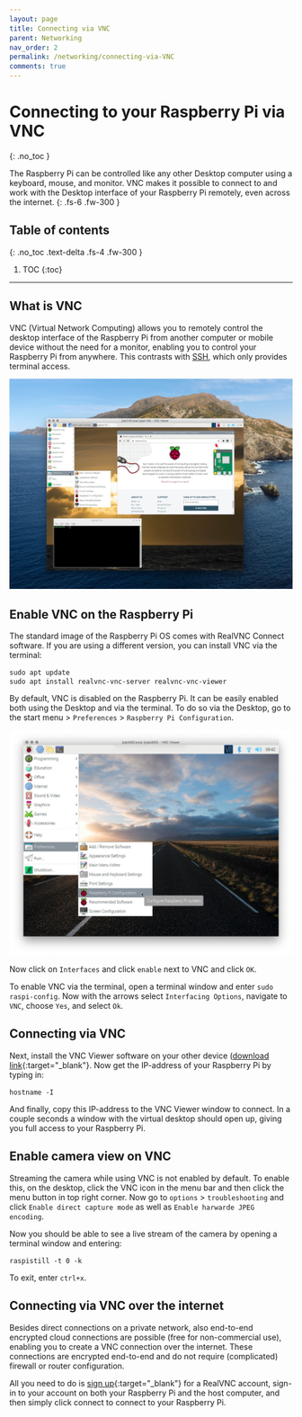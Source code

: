 ```yaml
---
layout: page
title: Connecting via VNC
parent: Networking
nav_order: 2
permalink: /networking/connecting-via-VNC
comments: true
---
```


# Connecting to your Raspberry Pi via VNC
{: .no_toc }

The Raspberry Pi can be controlled like any other Desktop computer using a keyboard, mouse, and monitor. VNC makes it possible to connect to and work with the Desktop interface of your Raspberry Pi remotely, even across the internet.
{: .fs-6 .fw-300 }

## Table of contents
{: .no_toc .text-delta .fs-4 .fw-300 }

1. TOC
{:toc}
---
## What is VNC
VNC (Virtual Network Computing) allows you to remotely control the desktop interface of the Raspberry Pi from another computer or mobile device without the need for a monitor, enabling you to control your Raspberry Pi from anywhere. This contrasts with [SSH](connecting-via-ssh.html), which only provides terminal access.

[![VNC connection](/assets/images/vncconnection2.jpg?style=centerimgmed)](/assets/images/vncconnection2.jpg)

## Enable VNC on the Raspberry Pi
The standard image of the Raspberry Pi OS comes with RealVNC Connect software. If you are using a different version, you can install VNC via the terminal:

```
sudo apt update
sudo apt install realvnc-vnc-server realvnc-vnc-viewer
```

By default, VNC is disabled on the Raspberry Pi. It can be easily enabled both using the Desktop and via the terminal. To do so via the Desktop, go to the start menu > `Preferences` > `Raspberry Pi Configuration`.

[![Desktop Configuration](/assets/images/desktop-configuration.jpg?style=centerimgmed)](/assets/images/desktop-configuration.jpg)

Now click on `Interfaces` and click `enable` next to VNC and click `OK`.

To enable VNC via the terminal, open a terminal window and enter `sudo raspi-config`. Now with the arrows select `Interfacing Options`, navigate to `VNC`, choose `Yes`, and select `Ok`.

## Connecting via VNC
Next, install the VNC Viewer software on your other device ([download link](https://www.realvnc.com/en/connect/download/viewer/){:target="_blank"}. Now get the IP-address of your Raspberry Pi by typing in:

```
hostname -I
```

And finally, copy this IP-address to the VNC Viewer window to connect. In a couple seconds a window with the virtual desktop should open up, giving you full access to your Raspberry Pi.

## Enable camera view on VNC
Streaming the camera while using VNC is not enabled by default. To enable this, on the desktop, click the VNC icon in the menu bar and then click the menu button in top right corner. Now go to `options` > `troubleshooting` and click `Enable direct capture mode` as well as `Enable harwarde JPEG encoding`.

Now you should be able to see a live stream of the camera by opening a terminal window and entering:

```
raspistill -t 0 -k
```

To exit, enter `ctrl+x`.

## Connecting via VNC over the internet
Besides direct connections on a private network, also end-to-end encrypted cloud connections are possible (free for non-commercial use), enabling you to create a VNC connection over the internet. These connections are encrypted end-to-end and do not require (complicated) firewall or router configuration.

All you need to do is [sign up](https://www.realvnc.com/en/raspberrypi/#sign-up){:target="_blank"} for a RealVNC account, sign-in to your account on both your Raspberry Pi and the host computer, and then simply click connect to connect to your Raspberry Pi.
